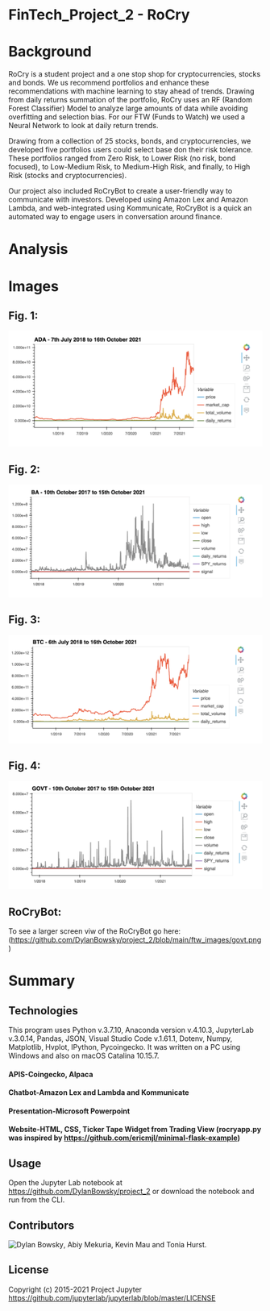 # FinTech_Project_2 - RoCry 

# Background
RoCry is a student project and a one stop shop for cryptocurrencies, stocks and bonds. We us recommend portfolios and enhance these recommendations with machine learning to stay ahead of trends. Drawing from daily returns summation of the portfolio, RoCry uses an RF (Random Forest Classifier) Model to analyze large amounts of data while avoiding overfitting and selection bias. For our FTW (Funds to Watch) we used a Neural Network to look at daily return trends. 

Drawing from a collection of 25 stocks, bonds, and cryptocurrencies, we developed five portfolios users could select base don their risk tolerance. These portfolios ranged from Zero Risk, to Lower Risk (no risk, bond focused), to Low-Medium Risk, to Medium-High Risk, and finally, to High Risk (stocks and cryptocurrencies).

Our project also included RoCryBot to create a user-friendly way to communicate with investors. Developed using Amazon Lex and Amazon Lambda, and web-integrated using Kommunicate, RoCryBot is a quick an automated way to engage users in conversation around finance.





# Analysis




# Images

## Fig. 1: 

![Fig. 1](https://github.com/DylanBowsky/project_2/blob/main/ftw_images/ada.png)

## Fig. 2: 

![Fig. 2](https://github.com/DylanBowsky/project_2/blob/main/ftw_images/ba.png)

## Fig. 3: 

![Fig. 3](https://github.com/DylanBowsky/project_2/blob/main/ftw_images/btc.png)
## Fig. 4: 

![Fig. 4](https://github.com/DylanBowsky/project_2/blob/main/ftw_images/govt.png)

## RoCryBot: 

To see a larger screen viw of the RoCryBot go here: (https://github.com/DylanBowsky/project_2/blob/main/ftw_images/govt.png)

# Summary




## Technologies

This program uses Python v.3.7.10, Anaconda version v.4.10.3, JupyterLab v.3.0.14, Pandas, JSON, Visual Studio Code v.1.61.1, Dotenv, Numpy, Matplotlib, Hvplot, IPython, Pycoingecko. It was written on a PC using Windows and also on macOS Catalina 10.15.7. 

#### APIS-Coingecko, Alpaca
#### Chatbot-Amazon Lex and Lambda and Kommunicate 
#### Presentation-Microsoft Powerpoint
#### Website-HTML, CSS, Ticker Tape Widget from Trading View (rocryapp.py was inspired by https://github.com/ericmjl/minimal-flask-example)


## Usage

Open the Jupyter Lab notebook at https://github.com/DylanBowsky/project_2 or download the notebook and run from the CLI.

## Contributors

![Dylan Bowsky](https://github.com/DylanBowsky/project_2), Abiy Mekuria, Kevin Mau and Tonia Hurst.

## License
Copyright (c) 2015-2021 Project Jupyter https://github.com/jupyterlab/jupyterlab/blob/master/LICENSE



